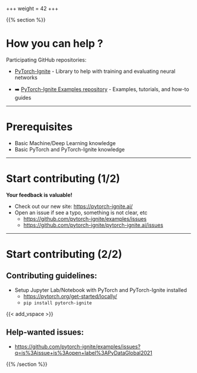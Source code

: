 +++
weight = 42
+++

<!-- Start vertical slides -->
{{% section %}}

# How you can help ?

Participating GitHub repositories:

- [PyTorch-Ignite](https://github.com/pytorch/ignite) - Library to help with training and evaluating neural networks

- ➡️ [PyTorch-Ignite Examples repository](https://github.com/pytorch-ignite/examples) - Examples, tutorials, and how-to guides

---

# Prerequisites

- Basic Machine/Deep Learning knowledge
- Basic PyTorch and PyTorch-Ignite knowledge

---

# Start contributing (1/2)

**Your feedback is valuable!**

- Check out our new site: https://pytorch-ignite.ai/
- Open an issue if see a typo, something is not clear, etc
    - https://github.com/pytorch-ignite/examples/issues
    - https://github.com/pytorch-ignite/pytorch-ignite.ai/issues

---

# Start contributing (2/2)

## Contributing guidelines:

- Setup Jupyter Lab/Notebook with PyTorch and PyTorch-Ignite installed
    - https://pytorch.org/get-started/locally/
    - `pip install pytorch-ignite`

{{< add_vspace >}}

## Help-wanted issues:

- https://github.com/pytorch-ignite/examples/issues?q=is%3Aissue+is%3Aopen+label%3APyDataGlobal2021


<!-- End vertical slides -->
{{% /section %}}
